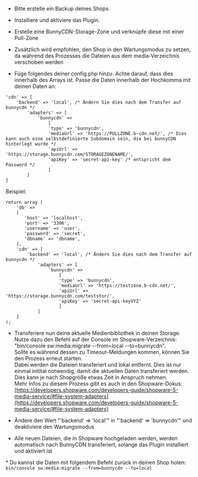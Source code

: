 - Bitte erstelle ein Backup deines Shops.
- Installiere und aktiviere das Plugin.
- Erstelle eine BunnyCDN-Storage-Zone und verknüpfe diese mit einer Pull-Zone
- Zusätzlich wird empfohlen, den Shop in den Wartungsmodus zu setzen, da während des Prozesses die Dateien aus dem media-Verzeichnis verschoben werden
    
- Füge folgendes deiner config.php hinzu. Achte darauf, dass dies innerhalb des Arrays ist. Passe die Daten innerhalb der Hochkomma mit deinen Daten an:
       
```
'cdn' => [
    'backend' => 'local', /* Ändern Sie dies nach dem Transfer auf bunnycdn */
        'adapters' => [
            'bunnycdn' =>
                [
                'type' => 'bunnycdn',
                'mediaUrl' => 'https://PULLZONE.b-cdn.net/', /* Dies kann auch eine selbstdefinierte Subdomain sein, die bei bunnyCDN hinterlegt wurde */
                'apiUrl' => 'https://storage.bunnycdn.com/STORAGEZONENAME/',
                'apiKey' => 'secret-api-key' /* entspricht dem Password */
                ]
        ]
]
```

Beispiel:
```
return array (
    'db' =>
    [
       'host' => 'localhost',
       'port' => '3306',
       'username' => 'user',
       'password' => 'secret',
       'dbname' => 'dbname',
    ],
    'cdn' => [
        'backend' => 'local', /* Ändern Sie dies nach dem Transfer auf bunnycdn */
            'adapters' => [
                'bunnycdn' =>
                    [
                    'type' => 'bunnycdn',
                    'mediaUrl' => 'https://testzone.b-cdn.net/',
                    'apiUrl' => 'https://storage.bunnycdn.com/teststor/',
                    'apiKey' => 'secret-api-keyXYZ'
                    ]
            ]
    ]
);
```
    
-  Transferiere nun deine aktuelle Medienbibliothek in deinen Storage. Nutze dazu den Befehl auf der Console im Shopware-Verzeichnis: "bin/console sw:media:migrate --from=local --to=bunnycdn".  
        Sollte es während dessen zu Timeout-Meldungen kommen, können Sie den Prozess erneut starten.  
        Dabei werden die Dateien transferiert und lokal entfernt. Dies ist nur einmal initital notwendig, damit die
        aktuellen Daten transferiert werden. Dies kann je nach Shopgröße etwas Zeit in Anspruch nehmen.  
        Mehr Infos zu diesem Prozess gibt es auch in den Shopware-Dokus: [https://developers.shopware.com/developers-guide/shopware-5-media-service/#file-system-adapters](https://developers.shopware.com/developers-guide/shopware-5-media-service/#file-system-adapters)
    
- Ändere den Wert "'backend' => 'local'" in "'backend' => 'bunnycdn'" und deaktiviere den Wartungsmodus
- Alle neuen Dateien, die in Shopware hochgeladen werden, werden automatisch nach BunnyCDN transferiert, solange
        das Plugin installiert und aktiviert ist
    
\* Du kannst die Daten mit folgendem Befehl zurück in deinen Shop holen: `bin/console sw:media:migrate --from=bunnycdn --to=local`
